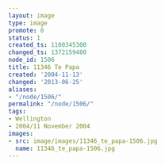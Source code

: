 ```yaml
---
layout: image
type: image
promote: 0
status: 1
created_ts: 1100345300
changed_ts: 1372159480
node_id: 1506
title: 11346 Te Papa
created: '2004-11-13'
changed: '2013-06-25'
aliases:
- "/node/1506/"
permalink: "/node/1506/"
tags:
- Wellington
- 2004/11 November 2004
images:
- src: image/images/11346_te_papa-1506.jpg
  name: 11346_te_papa-1506.jpg
---
```


